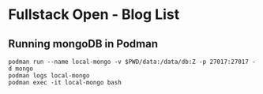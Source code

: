 # Fullstack Open - Blog List

## Running mongoDB in Podman 

```
podman run --name local-mongo -v $PWD/data:/data/db:Z -p 27017:27017 -d mongo
podman logs local-mongo
podman exec -it local-mongo bash
```

